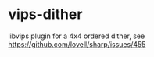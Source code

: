 # vips-dither

libvips plugin for a 4x4 ordered dither, see 
https://github.com/lovell/sharp/issues/455
